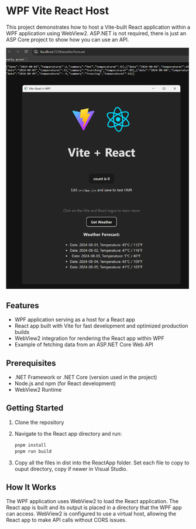 # WPF Vite React Host

This project demonstrates how to host a Vite-built React application within a WPF application using WebView2. ASP.NET is not required, there is just an ASP Core project to show how you can use an API.

![Screenshot of the application](screenshot.png)

## Features

- WPF application serving as a host for a React app
- React app built with Vite for fast development and optimized production builds
- WebView2 integration for rendering the React app within WPF
- Example of fetching data from an ASP.NET Core Web API

## Prerequisites

- .NET Framework or .NET Core (version used in the project)
- Node.js and npm (for React development)
- WebView2 Runtime

## Getting Started

1. Clone the repository
2. Navigate to the React app directory and run:

    ```sh
    pnpm install
    pnpm run build
    ```

3. Copy all the files in dist into the ReactApp folder. Set each file to copy to ouput directory, copy if newer in Visual Studio.

## How It Works

The WPF application uses WebView2 to load the React application. The React app is built and its output is placed in a directory that the WPF app can access. WebView2 is configured to use a virtual host, allowing the React app to make API calls without CORS issues.
